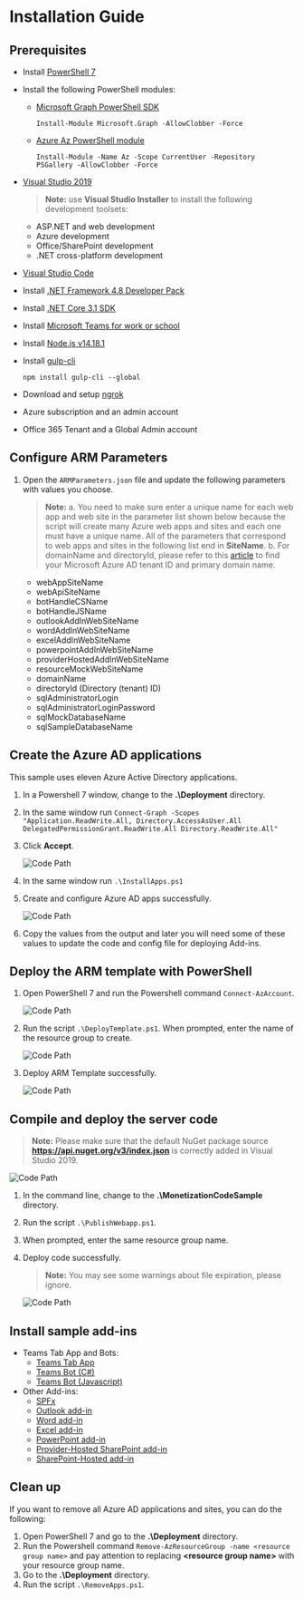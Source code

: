 # Installation Guide

## Prerequisites

- Install [PowerShell 7](https://github.com/PowerShell/PowerShell/releases/tag/v7.1.4)
- Install the following PowerShell modules:
  - [Microsoft Graph PowerShell SDK](https://github.com/microsoftgraph/msgraph-sdk-powershell#powershell-gallery)

      ``` command
      Install-Module Microsoft.Graph -AllowClobber -Force
      ```

  - [Azure Az PowerShell module](https://docs.microsoft.com/en-us/powershell/azure/install-az-ps?view=azps-6.4.0#installation)

      ``` command
      Install-Module -Name Az -Scope CurrentUser -Repository PSGallery -AllowClobber -Force 
      ```
  
- [Visual Studio 2019](https://visualstudio.microsoft.com/vs/)
   >**Note:** use **Visual Studio Installer** to install the following development toolsets:
  - ASP.NET and web development
  - Azure development
  - Office/SharePoint development
  - .NET cross-platform development
- [Visual Studio Code](https://code.visualstudio.com)
- Install [.NET Framework 4.8 Developer Pack](https://dotnet.microsoft.com/download/dotnet-framework/thank-you/net48-developer-pack-offline-installer)
- Install [.NET Core 3.1 SDK](https://dotnet.microsoft.com/download/dotnet/3.1)
- Install [Microsoft Teams for work or school](https://www.microsoft.com/en-us/microsoft-teams/download-app)
- Install [Node.js v14.18.1](https://nodejs.org/download/release/v14.18.1/)
- Install [gulp-cli](https://www.npmjs.com/package/gulp-cli)

   ``` command
   npm install gulp-cli --global
   ```

- Download and setup [ngrok](https://dashboard.ngrok.com/get-started/setup)
- Azure subscription and an admin account
- Office 365 Tenant and a Global Admin account

## Configure ARM Parameters

1. Open the `ARMParameters.json` file and update the following parameters with values you choose.
   > **Note:** a. You need to make sure enter a unique name for each web app and web site in the parameter list shown below because the script will create many Azure web apps and sites and each one must have a unique name.  All of the parameters that correspond to web apps and sites in the following list end in **SiteName**.
   b. For domainName and directoryId, please refer to this [article](https://docs.microsoft.com/en-us/partner-center/find-ids-and-domain-names#find-the-microsoft-azure-ad-tenant-id-and-primary-domain-name) to find your Microsoft Azure AD tenant ID and primary domain name.

    - webAppSiteName
    - webApiSiteName
    - botHandleCSName
    - botHandleJSName
    - outlookAddInWebSiteName
    - wordAddInWebSiteName
    - excelAddInWebSiteName
    - powerpointAddInWebSiteName
    - providerHostedAddInWebSiteName
    - resourceMockWebSiteName
    - domainName
    - directoryId (Directory (tenant) ID)
    - sqlAdministratorLogin
    - sqlAdministratorLoginPassword
    - sqlMockDatabaseName
    - sqlSampleDatabaseName

## Create the Azure AD applications

This sample uses eleven Azure Active Directory applications.

1. In a Powershell 7 window, change to the **.\Deployment** directory.

1. In the same window run `Connect-Graph -Scopes "Application.ReadWrite.All, Directory.AccessAsUser.All DelegatedPermissionGrant.ReadWrite.All Directory.ReadWrite.All"`

1. Click **Accept**.

   ![Code Path](Images/5.png)

1. In the same window run `.\InstallApps.ps1`

1. Create and configure Azure AD apps successfully.

   ![Code Path](Images/14.png)

1. Copy the values from the output and later you will need some of these values to update the code and config file for deploying Add-ins.

## Deploy the ARM template with PowerShell

1. Open PowerShell 7 and run the Powershell command `Connect-AzAccount`.

   ![Code Path](Images/7.png)

1. Run the script `.\DeployTemplate.ps1`. When prompted, enter the name of the resource group to create.

   ![Code Path](Images/8.png)

1. Deploy ARM Template successfully.

   ![Code Path](Images/9.png)

## Compile and deploy the server code

  >**Note:** Please make sure that the default NuGet package source **https://api.nuget.org/v3/index.json** is correctly added in Visual Studio 2019.

  ![Code Path](Images/23.png)

1. In the command line, change to the **.\MonetizationCodeSample** directory.

1. Run the script `.\PublishWebapp.ps1`.

1. When prompted, enter the same resource group name.

1. Deploy code successfully.

    >**Note:** You may see some warnings about file expiration, please ignore.

   ![Code Path](Images/10.png)

## Install sample add-ins

- Teams Tab App and Bots:
  - [Teams Tab App](./Teams/TeamsTabAppDeploymentGuide.md)
  - [Teams Bot (C#)](./Teams/TeamsBotCSharpDeploymentGuide.md)
  - [Teams Bot (Javascript)](./Teams/TeamsBotJavaScriptDeploymentGuide.md)
- Other Add-ins:
  - [SPFx](./SPFx/DeploymentGuide.md)
  - [Outlook add-in](./AddIns/OutlookAddInDeploymentGuide.md)
  - [Word add-in](./AddIns/WordAddInDeploymentGuide.md)
  - [Excel add-in](./AddIns/ExcelAddInDeploymentGuide.md)
  - [PowerPoint add-in](./AddIns/PowerPointAddInDeploymentGuide.md)
  - [Provider-Hosted SharePoint add-in](./AddIns/ProviderHostedAddInDeploymentGuide.md)
  - [SharePoint-Hosted add-in](./AddIns/SharePointHostedAddInDeploymentGuide.md)

## Clean up

If you want to remove all Azure AD applications and sites, you can do the following:

1. Open PowerShell 7 and go to the **.\Deployment** directory.
1. Run the Powershell command `Remove-AzResourceGroup -name <resource group name>` and pay attention to replacing **&lt;resource group name&gt;** with your resource group name.
1. Go to the **.\Deployment** directory.
1. Run the script `.\RemoveApps.ps1`.
